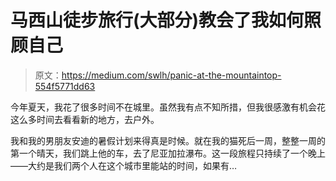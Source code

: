 # 马西山徒步旅行(大部分)教会了我如何照顾自己

> 原文：<https://medium.com/swlh/panic-at-the-mountaintop-554f5771dd63>

今年夏天，我花了很多时间不在城里。虽然我有点不知所措，但我很感激有机会花这么多时间去看看新的地方，去户外。

我和我的男朋友安迪的暑假计划来得真是时候。就在我的猫死后一周，整整一周的第一个晴天，我们跳上他的车，去了尼亚加拉瀑布。这一段旅程只持续了一个晚上——大约是我们两个人在这个城市里能站的时间，如果有…